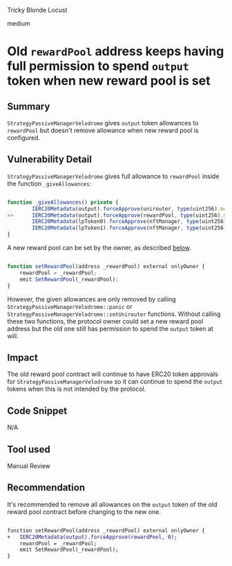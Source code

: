 Tricky Blonde Locust

medium

# Old `rewardPool` address keeps having full permission to spend `output` token when new reward pool is set

## Summary

`StrategyPassiveManagerVelodrome` gives `output` token allowances to `rewardPool` but doesn't remove allowance when new reward pool is configured.

## Vulnerability Detail

`StrategyPassiveManagerVelodrome` gives full allowance to `rewardPool` inside the function `_giveAllowances`:

```javascript

function _giveAllowances() private {
        IERC20Metadata(output).forceApprove(unirouter, type(uint256).max);
>>      IERC20Metadata(output).forceApprove(rewardPool, type(uint256).max);
        IERC20Metadata(lpToken0).forceApprove(nftManager, type(uint256).max);
        IERC20Metadata(lpToken1).forceApprove(nftManager, type(uint256).max);
}

```

A new reward pool can be set by the owner, as described [below](https://github.com/sherlock-audit/2024-05-beefy-cowcentrated-liquidity-manager/blob/main/cowcentrated-contracts/contracts/strategies/velodrome/StrategyPassiveManagerVelodrome.sol#L776).

```javascript

function setRewardPool(address _rewardPool) external onlyOwner {
    rewardPool = _rewardPool;
    emit SetRewardPool(_rewardPool);
}

```

However, the given allowances are only removed by calling `StrategyPassiveManagerVelodrome::panic` or `StrategyPassiveManagerVelodrome::setUnirouter` functions. Without calling these two functions, the protocol owner could set a new reward pool address but the old one still has permission to spend the `output` token at will.

## Impact

The old reward pool contract will continue to have ERC20 token approvals for `StrategyPassiveManagerVelodrome` so it can continue to spend the `output` tokens when this is not intended by the protocol.

## Code Snippet
N/A
## Tool used

Manual Review

## Recommendation
It's recommended to remove all allowances on the `output` token of the old reward pool contract before changing to the new one.

```diff

function setRewardPool(address _rewardPool) external onlyOwner {
+   IERC20Metadata(output).forceApprove(rewardPool, 0);
    rewardPool = _rewardPool;
    emit SetRewardPool(_rewardPool);
}

```
